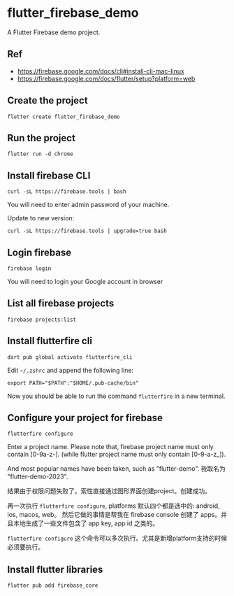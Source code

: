 # flutter_firebase_demo

A Flutter Firebase demo project.


## Ref

- https://firebase.google.com/docs/cli#install-cli-mac-linux
- https://firebase.google.com/docs/flutter/setup?platform=web


## Create the project

```
flutter create flutter_firebase_demo
```


## Run the project

```
flutter run -d chrome
```


## Install firebase CLI

```
curl -sL https://firebase.tools | bash
```

You will need to enter admin password of your machine.

Update to new version:

```
curl -sL https://firebase.tools | upgrade=true bash
```


## Login firebase

```
firebase login
```

You will need to login your Google account in browser


## List all firebase projects

```
firebase projects:list
```


## Install flutterfire cli

```
dart pub global activate flutterfire_cli
```

Edit `~/.zshrc` and append the following line:

```
export PATH="$PATH":"$HOME/.pub-cache/bin"
```

Now you should be able to run the command `flutterfire` in a new terminal.


## Configure your project for firebase

```
flutterfire configure
```

Enter a project name. Please note that, firebase project name must only contain [0-9a-z-]. (while flutter project name must only contain [0-9-a-z_]).

And most popular names have been taken, such as "flutter-demo". 我取名为 "flutter-demo-2023".

结果由于权限问题失败了。索性直接通过图形界面创建project。创建成功。

再一次执行 `flutterfire configure`, platforms 默认四个都是选中的: android, ios, macos, web。
然后它做的事情是帮我在 firebase console 创建了 apps。并且本地生成了一些文件包含了 app key, app id 之类的。

`flutterfire configure` 这个命令可以多次执行。尤其是新增platform支持的时候必须要执行。


## Install flutter libraries

```
flutter pub add firebase_core
```
